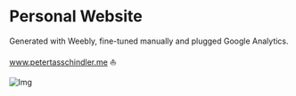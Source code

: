# Personal Website

Generated with Weebly, fine-tuned manually and plugged Google Analytics.

www.petertasschindler.me ⛵️

![Img](https://s3.amazonaws.com/ps3611-images/personal-website.png)
